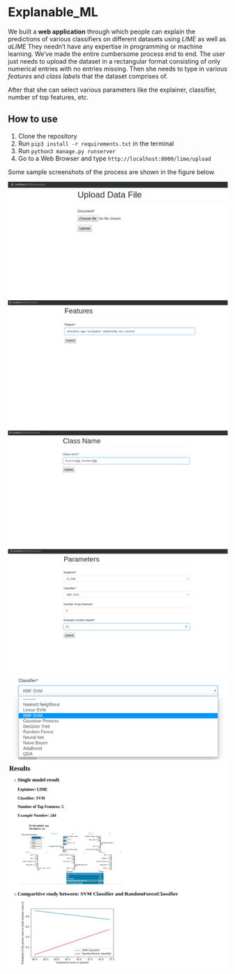 # Explanable_ML
We built a **web application** through which people can explain the predictions of various classifiers on different datasets
using *LIME* as well as *aLIME*
They needn’t have any expertise in programming or machine learning.
We’ve made the entire cumbersome process end to end.
The user just needs to upload the dataset in a rectangular format consisting of only numerical entries with no entries missing.
Then she needs to type in various *features* and *class labels* that the dataset comprises of.

After that she can select various parameters like the explainer, classifier, number of top features, etc.

## How to use ##
1. Clone the repository
2. Run ```pip3 install -r requirements.txt``` in the terminal
3. Run ```python3 manage.py runserver```
4. Go to a Web Browser and type ```http://localhost:8000/lime/upload```

Some sample screenshots of the process are shown in the figure below. 

![Upload](https://github.com/ritesh99rakesh/explanable_ML/blob/master/images/upload.png)
![Feature Selection](https://github.com/ritesh99rakesh/explanable_ML/blob/master/images/feature.png)
![Class label Selection](https://github.com/ritesh99rakesh/explanable_ML/blob/master/images/label.png)
![Parameter Selection](https://github.com/ritesh99rakesh/explanable_ML/blob/master/images/parameter.png)
![Classifiers available](https://github.com/ritesh99rakesh/explanable_ML/blob/master/images/feature_particular.png)
![Results](https://github.com/ritesh99rakesh/explanable_ML/blob/master/images/result.png)
